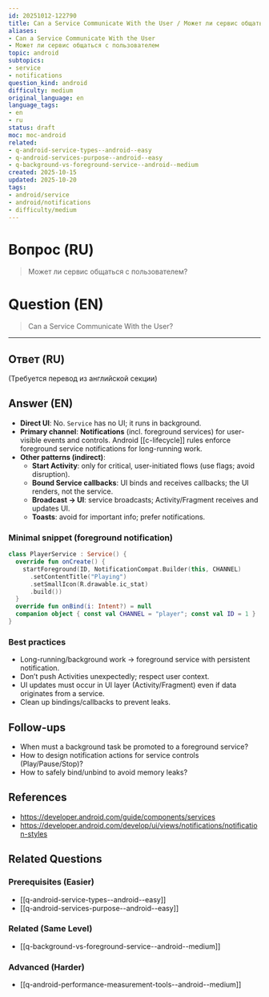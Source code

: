 ```yaml
---
id: 20251012-122790
title: Can a Service Communicate With the User / Может ли сервис общаться с пользователем
aliases:
- Can a Service Communicate With the User
- Может ли сервис общаться с пользователем
topic: android
subtopics:
- service
- notifications
question_kind: android
difficulty: medium
original_language: en
language_tags:
- en
- ru
status: draft
moc: moc-android
related:
- q-android-service-types--android--easy
- q-android-services-purpose--android--easy
- q-background-vs-foreground-service--android--medium
created: 2025-10-15
updated: 2025-10-20
tags:
- android/service
- android/notifications
- difficulty/medium
---
```


# Вопрос (RU)
> Может ли сервис общаться с пользователем?

# Question (EN)
> Can a Service Communicate With the User?

---

## Ответ (RU)

(Требуется перевод из английской секции)

## Answer (EN)

- **Direct UI**: No. `Service` has no UI; it runs in background.
- **Primary channel**: **Notifications** (incl. foreground services) for user-visible events and controls. Android [[c-lifecycle]] rules enforce foreground service notifications for long-running work.
- **Other patterns (indirect)**:
  - **Start Activity**: only for critical, user-initiated flows (use flags; avoid disruption).
  - **Bound Service callbacks**: UI binds and receives callbacks; the UI renders, not the service.
  - **Broadcast → UI**: service broadcasts; Activity/Fragment receives and updates UI.
  - **Toasts**: avoid for important info; prefer notifications.

### Minimal snippet (foreground notification)
```kotlin
class PlayerService : Service() {
  override fun onCreate() {
    startForeground(ID, NotificationCompat.Builder(this, CHANNEL)
      .setContentTitle("Playing")
      .setSmallIcon(R.drawable.ic_stat)
      .build())
  }
  override fun onBind(i: Intent?) = null
  companion object { const val CHANNEL = "player"; const val ID = 1 }
}
```

### Best practices
- Long-running/background work → foreground service with persistent notification.
- Don’t push Activities unexpectedly; respect user context.
- UI updates must occur in UI layer (Activity/Fragment) even if data originates from a service.
- Clean up bindings/callbacks to prevent leaks.

## Follow-ups
- When must a background task be promoted to a foreground service?
- How to design notification actions for service controls (Play/Pause/Stop)?
- How to safely bind/unbind to avoid memory leaks?

## References
- https://developer.android.com/guide/components/services
- https://developer.android.com/develop/ui/views/notifications/notification-styles

## Related Questions

### Prerequisites (Easier)
- [[q-android-service-types--android--easy]]
- [[q-android-services-purpose--android--easy]]

### Related (Same Level)
- [[q-background-vs-foreground-service--android--medium]]

### Advanced (Harder)
- [[q-android-performance-measurement-tools--android--medium]]
